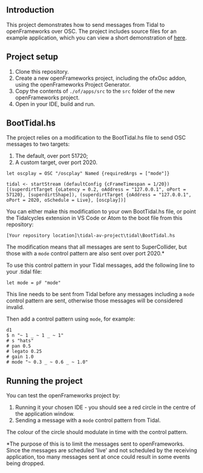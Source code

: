 <h2>Introduction</h2>

This project demonstrates how to send messages from Tidal to openFrameworks over OSC. The project includes source files for an example application, which you can view a short demonstration of [here](https://vimeo.com/717685440).

<h2>Project setup</h2>

1. Clone this repository.
2. Create a new openFrameworks project, including the ofxOsc addon, using the openFrameworks Project Generator.
3. Copy the contents of `./of/apps/src` to the `src` folder of the new openFrameworks project.
4. Open in your IDE, build and run.

<h2>BootTidal.hs</h2>

The project relies on a modification to the BootTidal.hs file to send OSC messages to two targets:

1. The default, over port 51720;
2. A custom target, over port 2020.

```
let oscplay = OSC "/oscplay" Named {requiredArgs = ["mode"]}

tidal <- startStream (defaultConfig {cFrameTimespan = 1/20}) [(superdirtTarget {oLatency = 0.2, oAddress = "127.0.0.1", oPort = 57120}, [superdirtShape]), (superdirtTarget {oAddress = "127.0.0.1", oPort = 2020, oSchedule = Live}, [oscplay])]
```

You can either make this modification to your own BootTidal.hs file, or point the Tidalcycles extension in VS Code or Atom to the boot file from this repository:

`[Your repository location]\tidal-av-project\tidal\BootTidal.hs`

The modification means that all messages are sent to SuperCollider, but those with a `mode` control pattern are also sent over port 2020.*
 
To use this control pattern in your Tidal messages, add the following line to your .tidal file:

`let mode = pF "mode"`

This line needs to be sent from Tidal before any messages including a `mode` control pattern are sent, otherwise those messages will be considered invalid.

Then add a control pattern using `mode`, for example:

```
d1
$ n "~ 1 _ ~ 1 _ ~ 1"
# s "hats"
# pan 0.5
# legato 0.25
# gain 1.0
# mode "~ 0.3 _ ~ 0.6 _ ~ 1.0"
```

<h2>Running the project</h2>

You can test the openFrameworks project by:

1. Running it your chosen IDE - you should see a red circle in the centre of the application window.
2. Sending a message with a `mode` control pattern from Tidal.

The colour of the circle should modulate in time with the control pattern.

*The purpose of this is to limit the messages sent to openFrameworks. Since the messages are scheduled 'live' and not scheduled by the receiving application, too many messages sent at once could result in some events being dropped.
